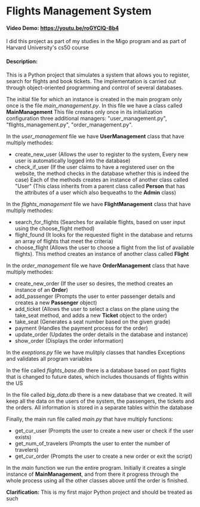 # Flights Management System
#### Video Demo:   https://youtu.be/roGYClQ-8b4

I did this project as part of my studies in the Migo program and as part of Harvard University's cs50 course

#### Description:

This is a Python project that simulates a system that allows you to register, search for flights and book tickets. The implementation is carried out through object-oriented programming and control of several databases.


The initial file for which an instance is created in the main program only once is the file *main_management.py*. In this file we have a class called **MainManagement** This file creates only once in its initialization configuration three additional managers: "user_management.py", "flights_management.py", "order_management.py".


In the *user_management* file we have **UserManagement** class that have multiply methodes:
- create_new_user (Allows the user to register to the system, Every new user is automatically logged into the database)
- check_if_user (If the user claims to have a registered user on the website, the method checks in the database whether this is indeed the case)
Each of the methods creates an instance of another class called "User" (This class inherits from a parent class called **Person** that has the attributes of a user which also bequeaths to the **Admin** class)


In the *flights_management* file we have **FlightManagement** class that have multiply methodes:
- search_for_flights (Searches for available flights, based on user input using the choose_flight method)
- flight_found (It looks for the requested flight in the database and returns an array of flights that meet the criteria)
- choose_flight (Allows the user to choose a flight from the list of available flights). This method creates an instance of another class called **Flight**


In the *order_management* file we have **OrderManagement** class that have multiply methodes:
- create_new_order (If the user so desires, the method creates an instance of an **Order**)
- add_passenger (Prompts the user to enter passenger details and creates a new **Passenger** object)
- add_ticket (Allows the user to select a class on the plane using the take_seat method, and adds a new **Ticket** object to the order)
- take_seat (Generates a seat number based on the given grade)
- payment (Handles the payment process for the order)
- update_order (Updates the order details in the database and instance)
- show_order (Displays the order information)


In the *exeptions.py* file we have mulitply classes that handles Exceptions and validates all program variables


In the file called *flights_base.db* there is a database based on past flights that is changed to future dates, which includes thousands of flights within the US


In the file called *big_data.db* there is a new database that we created. It will keep all the data on the users of the system, the passengers, the tickets and the orders. All information is stored in a separate tables within the database


Finally, the main run file called *main.py* that have multiply functions:
- get_cur_user (Prompts the user to create a new user or check if the user exists)
- get_num_of_travelers (Prompts the user to enter the number of travelers)
- get_cur_order (Prompts the user to create a new order or exit the script)

In the *main* function we run the entire program. Initially it creates a single instance of **MainManagement**, and from there it progress through the whole process using all the other classes above until the order is finished.

**Clarification:** This is my first major Python project and should be treated as such
